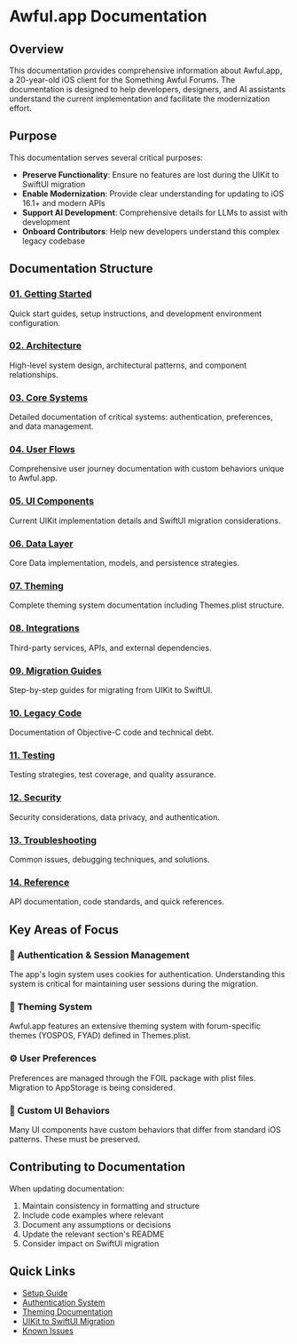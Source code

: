 # Awful.app Documentation

## Overview

This documentation provides comprehensive information about Awful.app, a 20-year-old iOS client for the Something Awful Forums. The documentation is designed to help developers, designers, and AI assistants understand the current implementation and facilitate the modernization effort.

## Purpose

This documentation serves several critical purposes:
- **Preserve Functionality**: Ensure no features are lost during the UIKit to SwiftUI migration
- **Enable Modernization**: Provide clear understanding for updating to iOS 16.1+ and modern APIs
- **Support AI Development**: Comprehensive details for LLMs to assist with development
- **Onboard Contributors**: Help new developers understand this complex legacy codebase

## Documentation Structure

### [01. Getting Started](./01-getting-started/)
Quick start guides, setup instructions, and development environment configuration.

### [02. Architecture](./02-architecture/)
High-level system design, architectural patterns, and component relationships.

### [03. Core Systems](./03-core-systems/)
Detailed documentation of critical systems: authentication, preferences, and data management.

### [04. User Flows](./04-user-flows/)
Comprehensive user journey documentation with custom behaviors unique to Awful.app.

### [05. UI Components](./05-ui-components/)
Current UIKit implementation details and SwiftUI migration considerations.

### [06. Data Layer](./06-data-layer/)
Core Data implementation, models, and persistence strategies.

### [07. Theming](./07-theming/)
Complete theming system documentation including Themes.plist structure.

### [08. Integrations](./08-integrations/)
Third-party services, APIs, and external dependencies.

### [09. Migration Guides](./09-migration-guides/)
Step-by-step guides for migrating from UIKit to SwiftUI.

### [10. Legacy Code](./10-legacy-code/)
Documentation of Objective-C code and technical debt.

### [11. Testing](./11-testing/)
Testing strategies, test coverage, and quality assurance.

### [12. Security](./12-security/)
Security considerations, data privacy, and authentication.

### [13. Troubleshooting](./13-troubleshooting/)
Common issues, debugging techniques, and solutions.

### [14. Reference](./14-reference/)
API documentation, code standards, and quick references.

## Key Areas of Focus

### 🔐 Authentication & Session Management
The app's login system uses cookies for authentication. Understanding this system is critical for maintaining user sessions during the migration.

### 🎨 Theming System
Awful.app features an extensive theming system with forum-specific themes (YOSPOS, FYAD) defined in Themes.plist.

### ⚙️ User Preferences
Preferences are managed through the FOIL package with plist files. Migration to AppStorage is being considered.

### 📱 Custom UI Behaviors
Many UI components have custom behaviors that differ from standard iOS patterns. These must be preserved.

## Contributing to Documentation

When updating documentation:
1. Maintain consistency in formatting and structure
2. Include code examples where relevant
3. Document any assumptions or decisions
4. Update the relevant section's README
5. Consider impact on SwiftUI migration

## Quick Links

- [Setup Guide](./01-getting-started/setup-guide.md)
- [Authentication System](./03-core-systems/authentication.md)
- [Theming Documentation](./07-theming/README.md)
- [UIKit to SwiftUI Migration](./09-migration-guides/uikit-to-swiftui.md)
- [Known Issues](./13-troubleshooting/known-issues.md)

